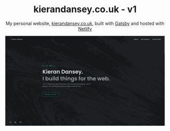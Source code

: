 <h1 align="center">
  kierandansey.co.uk - v1
</h1>
<p align="center">
  My personal website, <a href="https://kierandansey.co.uk" target="_blank">kierandansey.co.uk</a>, built with <a href="https://www.gatsbyjs.org/" target="_blank">Gatsby</a> and hosted with <a href="https://www.netlify.com/" target="_blank">Netlify</a>
</p>

![demo](https://raw.githubusercontent.com/kdan80/v1/master/src/images/demo.webp)

